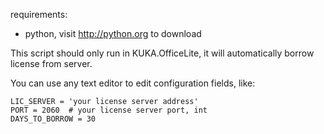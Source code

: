 requirements:

- python, visit http://python.org to download

This script should only run in KUKA.OfficeLite, it will automatically borrow license from server.

You can use any text editor to edit configuration fields, like:

	LIC_SERVER = 'your license server address'
	PORT = 2060  # your license server port, int
	DAYS_TO_BORROW = 30